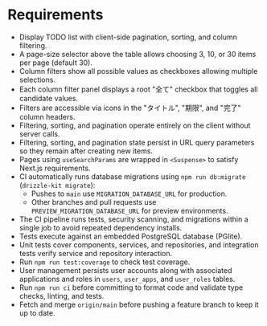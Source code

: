 # Requirements

- Display TODO list with client-side pagination, sorting, and column filtering.
- A page-size selector above the table allows choosing 3, 10, or 30 items per page (default 30).
- Column filters show all possible values as checkboxes allowing multiple selections.
- Each column filter panel displays a root "全て" checkbox that toggles all candidate values.
- Filters are accessible via icons in the "タイトル", "期限", and "完了" column headers.
- Filtering, sorting, and pagination operate entirely on the client without server calls.
- Filtering, sorting, and pagination state persist in URL query parameters so they remain after creating new items.
- Pages using `useSearchParams` are wrapped in `<Suspense>` to satisfy Next.js requirements.
- CI automatically runs database migrations using `npm run db:migrate` (`drizzle-kit migrate`):
  - Pushes to `main` use `MIGRATION_DATABASE_URL` for production.
  - Other branches and pull requests use `PREVIEW_MIGRATION_DATABASE_URL` for preview environments.
- The CI pipeline runs tests, security scanning, and migrations within a single job to avoid repeated dependency installs.
- Tests execute against an embedded PostgreSQL database (PGlite).
- Unit tests cover components, services, and repositories, and integration tests verify service and repository interaction.
- Run `npm run test:coverage` to check test coverage.
- User management persists user accounts along with associated applications and roles in `users`, `user_apps`, and `user_roles` tables.
- Run `npm run ci` before committing to format code and validate type checks, linting, and tests.
- Fetch and merge `origin/main` before pushing a feature branch to keep it up to date.
